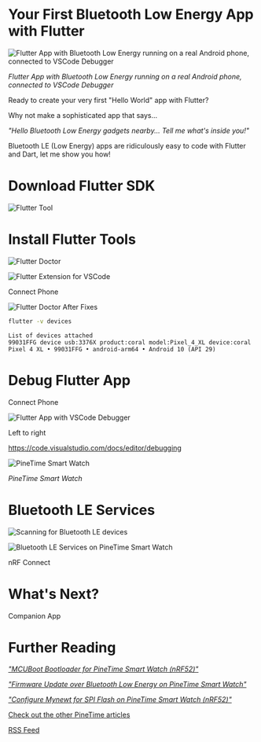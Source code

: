 # Your First Bluetooth Low Energy App with Flutter

![Flutter App with Bluetooth Low Energy running on a real Android phone, connected to VSCode Debugger](https://lupyuen.github.io/images/flutter-title.png)

_Flutter App with Bluetooth Low Energy running on a real Android phone, connected to VSCode Debugger_

Ready to create your very first "Hello World" app with Flutter?

Why not make a sophisticated app that says...

_"Hello Bluetooth Low Energy gadgets nearby... Tell me what's inside you!"_

Bluetooth LE (Low Energy) apps are ridiculously easy to code with Flutter and Dart, let me show you how!

# Download Flutter SDK

![Flutter Tool](https://lupyuen.github.io/images/flutter-doctor1.png)

# Install Flutter Tools

![Flutter Doctor](https://lupyuen.github.io/images/flutter-doctor2.png)

![Flutter Extension for VSCode](https://lupyuen.github.io/images/flutter-vscode.png)

Connect Phone

![Flutter Doctor After Fixes](https://lupyuen.github.io/images/flutter-doctor3.png)

```bash
flutter -v devices
```

```
List of devices attached
99031FFG device usb:3376X product:coral model:Pixel_4_XL device:coral
Pixel 4 XL • 99031FFG • android-arm64 • Android 10 (API 29)
```

# Debug Flutter App

Connect Phone

![Flutter App with VSCode Debugger](https://lupyuen.github.io/images/flutter-debug.png)

Left to right

https://code.visualstudio.com/docs/editor/debugging

![PineTime Smart Watch](https://lupyuen.github.io/images/micropython-title.jpg)

_PineTime Smart Watch_

# Bluetooth LE Services

![Scanning for Bluetooth LE devices](https://lupyuen.github.io/images/flutter-scan.png)

![Bluetooth LE Services on PineTime Smart Watch](https://lupyuen.github.io/images/flutter-services.png)

nRF Connect

# What's Next?

Companion App

# Further Reading

_["MCUBoot Bootloader for PineTime Smart Watch (nRF52)"](https://lupyuen.github.io/pinetime-rust-mynewt/articles/mcuboot)_

_["Firmware Update over Bluetooth Low Energy on PineTime Smart Watch"](https://lupyuen.github.io/pinetime-rust-mynewt/articles/dfu)_

_["Configure Mynewt for SPI Flash on PineTime Smart Watch (nRF52)"](https://lupyuen.github.io/pinetime-rust-mynewt/articles/spiflash)_

[Check out the other PineTime articles](https://github.com/lupyuen/pinetime-rust-mynewt/blob/master/README.md)

[RSS Feed](https://lupyuen.github.io/rss.xml)
